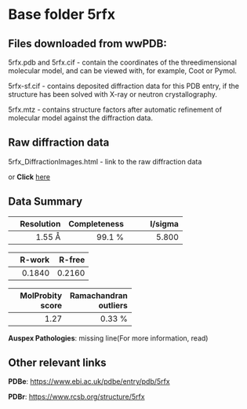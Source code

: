 # Base folder 5rfx

## Files downloaded from wwPDB:

5rfx.pdb and 5rfx.cif - contain the coordinates of the threedimensional molecular model, and can be viewed with, for example, Coot or Pymol.

5rfx-sf.cif - contains deposited diffraction data for this PDB entry, if the structure has been solved with X-ray or neutron crystallography.

5rfx.mtz - contains structure factors after automatic refinement of molecular model against the diffraction data.

## Raw diffraction data

5rfx_DiffractionImages.html - link to the raw diffraction data 

or **Click** [here](https://zenodo.org/record/3731539) 

## Data Summary
|   | Resolution | Completeness| I/sigma |
|---|-------------:|----------------:|--------------:|
|   |1.55 Å|99.1  %|<img width=50/>5.800|

|   | **R-work**| **R-free**   
|---|-------------:|----------------:|           
||  0.1840|  0.2160|

|   |**MolProbity<br>score**| **Ramachandran<br>outliers** 
|---|-------------:|----------------:|
||  1.27|  0.33 %|

**Auspex Pathologies**: missing line(For more information, read)

 



## Other relevant links 
**PDBe**:  https://www.ebi.ac.uk/pdbe/entry/pdb/5rfx
 
**PDBr**: https://www.rcsb.org/structure/5rfx 

